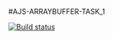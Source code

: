 #AJS-ARRAYBUFFER-TASK_1

[![Build status](https://ci.appveyor.com/api/projects/status/su9q8lk12l6osx3m?svg=true)](https://ci.appveyor.com/project/JohnnyStorm19/ajs-arraybuffer-task-1)



